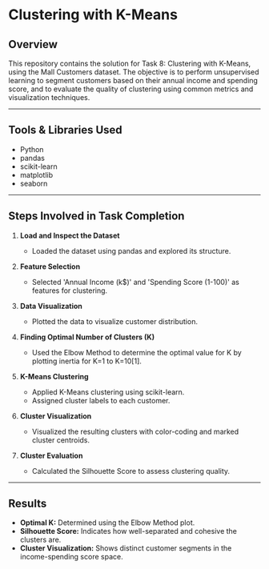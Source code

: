 # Clustering with K-Means

## Overview

This repository contains the solution for Task 8: Clustering with K-Means, using the Mall Customers dataset. The objective is to perform unsupervised learning to segment customers based on their annual income and spending score, and to evaluate the quality of clustering using common metrics and visualization techniques.

---

## Tools & Libraries Used

- Python 
- pandas
- scikit-learn
- matplotlib
- seaborn

---

## Steps Involved in Task Completion

1. **Load and Inspect the Dataset**
   - Loaded the dataset using pandas and explored its structure.

2. **Feature Selection**
   - Selected 'Annual Income (k$)' and 'Spending Score (1-100)' as features for clustering.

3. **Data Visualization**
   - Plotted the data to visualize customer distribution.

4. **Finding Optimal Number of Clusters (K)**
   - Used the Elbow Method to determine the optimal value for K by plotting inertia for K=1 to K=10[1].

5. **K-Means Clustering**
   - Applied K-Means clustering using scikit-learn.
   - Assigned cluster labels to each customer.

6. **Cluster Visualization**
   - Visualized the resulting clusters with color-coding and marked cluster centroids.

7. **Cluster Evaluation**
   - Calculated the Silhouette Score to assess clustering quality.

---

## Results

- **Optimal K:** Determined using the Elbow Method plot.
- **Silhouette Score:** Indicates how well-separated and cohesive the clusters are.
- **Cluster Visualization:** Shows distinct customer segments in the income-spending score space.








